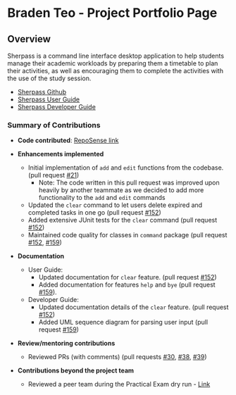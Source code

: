 # Braden Teo - Project Portfolio Page

## Overview

Sherpass is a command line interface desktop application to help students manage their academic workloads
by preparing them a timetable to plan their activities, as well as encouraging them to 
complete the activities with the use of the study session.

- [Sherpass Github](https://github.com/AY2122S2-CS2113T-T09-1/tp)
- [Sherpass User Guide](https://ay2122s2-cs2113t-t09-1.github.io/tp/UserGuide.html)
- [Sherpass Developer Guide](https://ay2122s2-cs2113t-t09-1.github.io/tp/DeveloperGuide.html)


### Summary of Contributions

- **Code contributed**: [RepoSense link](https://nus-cs2113-ay2122s2.github.io/tp-dashboard/?search=Braden&sort=groupTitle&sortWithin=title&timeframe=commit&mergegroup=&groupSelect=groupByRepos&breakdown=true&checkedFileTypes=docs~functional-code~test-code~other&since=2022-02-18&tabOpen=true&tabType=authorship&tabAuthor=BradenTeo&tabRepo=AY2122S2-CS2113T-T09-1%2Ftp%5Bmaster%5D&authorshipIsMergeGroup=false&authorshipFileTypes=docs~functional-code&authorshipIsBinaryFileTypeChecked=false)


- **Enhancements implemented**
  - Initial implementation of `add` and `edit` functions from the codebase. (pull request [#21](https://github.com/AY2122S2-CS2113T-T09-1/tp/pull/37))
    - Note: The code written in this pull request was improved upon heavily by another teammate as we decided to add more functionality to the `add` and `edit` commands
  - Updated the `clear` command to let users delete expired and completed tasks in one go (pull request [#152](https://github.com/AY2122S2-CS2113T-T09-1/tp/pull/152))
  - Added extensive JUnit tests for the `clear` command (pull request [#152](https://github.com/AY2122S2-CS2113T-T09-1/tp/pull/152))
  - Maintained code quality for classes in `command` package (pull request [#152](https://github.com/AY2122S2-CS2113T-T09-1/tp/pull/152), [#159](https://github.com/AY2122S2-CS2113T-T09-1/tp/pull/159))


- **Documentation**
    - User Guide:
      - Updated documentation for `clear` feature. (pull request [#152](https://github.com/AY2122S2-CS2113T-T09-1/tp/pull/152))
      - Added documentation for features `help` and `bye` (pull request [#159](https://github.com/AY2122S2-CS2113T-T09-1/tp/pull/159)).
    - Developer Guide:
      - Updated documentation details of the `clear` feature. (pull request [#152](https://github.com/AY2122S2-CS2113T-T09-1/tp/pull/152))
      - Added UML sequence diagram for parsing user input (pull request [#159](https://github.com/AY2122S2-CS2113T-T09-1/tp/pull/159))


- **Review/mentoring contributions**
  - Reviewed PRs (with comments) (pull requests [#30](https://github.com/AY2122S2-CS2113T-T09-1/tp/pull/30), [#38](https://github.com/AY2122S2-CS2113T-T09-1/tp/pull/38), [#39](https://github.com/AY2122S2-CS2113T-T09-1/tp/pull/39))


- **Contributions beyond the project team**
  - Reviewed a peer team during the Practical Exam dry run - [Link](https://github.com/BradenTeo/ped/issues)



